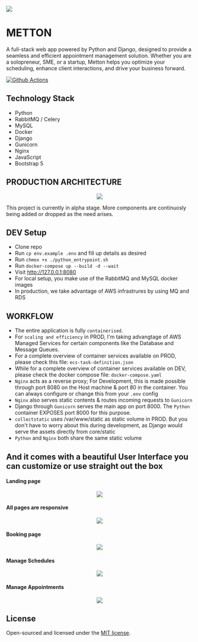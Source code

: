 <p align="left"><img src="core/static/images/logo.png"></p>

# METTON

A full-stack web app powered by Python and Django, designed to provide a seamless and efficient appointment management solution. Whether you are a solopreneur, SME, or a startup, Metton helps you optimize your scheduling, enhance client interactions, and drive your business forward.

[![Github Actions](https://github.com/Monamoxie/metton-python-utility-scheduler/actions/workflows/metton.yml/badge.svg)](https://github.com/Monamoxie/metton-python-utility-scheduler/actions/workflows/metton.yml)

</p>

## Technology Stack

- Python
- RabbitMQ / Celery
- MySQL
- Docker
- Django
- Gunicorn
- Nginx
- JavaScript
- Bootstrap 5

## PRODUCTION ARCHITECTURE
<p align="center"><img src="core/static/images/snapshots/metton.webp"></p>

This project is currently in alpha stage. More components are continuosly being added or dropped as the need arises.

## DEV Setup

- Clone repo
- Run `cp env.example .env` and fill up details as desired
- Run `chmox +x ./python_entrypoint.sh`
- Run `docker-compose up --build -d --wait`
- Visit http://127.0.0.1:8080
- For local setup, you make use of the RabbitMQ and MySQL docker images
- In production, we take advantage of AWS infrastrures by using MQ and RDS

## WORKFLOW
- The entire application is fully `containerised`. 
- For `scaling and efficiency` in PROD, I'm taking advangtage of AWS Managed Services for certain components like the Database and Message Queues. 
- For a complete overview of container services available on PROD, please check this file: `ecs-task-definition.json`
- While for a complete overview of container services available on DEV, please check the docker compose file: `docker-compose.yaml`
- `Nginx` acts as a reverse proxy; For Development, this is made possible through port 8080 on the Host machine & port 80 in the container. You can always configure or change this from your `.env` config
- `Nginx` also serves static contents & routes incoming requests to `Gunicorn`
- Django through `Gunicorn` serves the main app on port 8000. The `Python` container EXPOSES port 8000 for this purpose.
- `collectstatic` uses /var/www/static as static volume in PROD. But you don't have to worry about this during development, as Django would serve the assets directly from core/static
- `Python` and `Nginx` both share the same static volume
  <br>


## And it comes with a beautiful User Interface you can customize or use straight out the box

#### Landing page

<p align="center"><img src="core/static/images/snapshots/home.png"></p>

#### All pages are responsive

<p align="center"><img src="core/static/images/snapshots/home-mobile-view.png"></p>

#### Booking page

<p align="center"><img src="core/static/images/snapshots/booking-page.png"></p>

#### Manage Schedules

<p align="center"><img src="core/static/images/snapshots/manage-schedules.png"></p>

#### Manage Appointments

<p align="center"><img src="core/static/images/snapshots/upcoming-appointments.png"></p>

## License

Open-sourced and licensed under the [MIT license](https://opensource.org/licenses/MIT).
